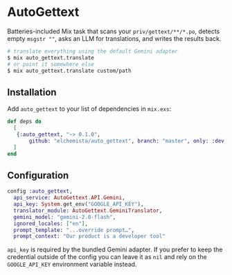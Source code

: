 # AutoGettext

Batteries-included Mix task that scans your `priv/gettext/**/*.po`, detects
empty `msgstr ""`, asks an LLM for translations, and writes the results back.

```bash
# translate everything using the default Gemini adapter
$ mix auto_gettext.translate
# or point it somewhere else
$ mix auto_gettext.translate custom/path
```

## Installation

Add `auto_gettext` to your list of dependencies in `mix.exs`:

```elixir
def deps do
  [
   {:auto_gettext, "~> 0.1.0",
       github: "elchemista/auto_gettext", branch: "master", only: :dev, runtime: false},
  ]
end
```

## Configuration

```elixir
config :auto_gettext,
  api_service: AutoGettext.API.Gemini,
  api_key: System.get_env("GOOGLE_API_KEY"),
  translator_module: AutoGettext.GeminiTranslator,
  gemini_model: "gemini-2.0-flash",
  ignored_locales: ["en"],
  prompt_template: "...override prompt…",
  prompt_context: "Our product is a developer tool"
```

`api_key` is required by the bundled Gemini adapter. If you prefer to keep the
credential outside of the config you can leave it as `nil` and rely on the
`GOOGLE_API_KEY` environment variable instead.
